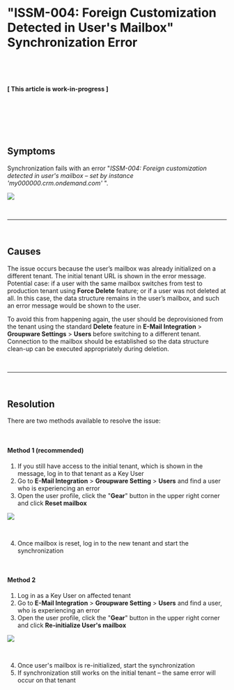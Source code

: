 # "ISSM-004: Foreign Customization Detected in User's Mailbox" Synchronization Error

&nbsp;

&nbsp;

**[ This article is work-in-progress ]**

&nbsp;

&nbsp;



&nbsp;

## Symptoms

Synchronization fails with an error "*ISSM-004: Foreign customization detected in user's mailbox &ndash; set by instance 'my000000.crm.ondemand.com'* ".

<p>
<img src= "..\..\assets\images\issm-004-foreign-customization\1.png">
</p>

&nbsp;

* * *

&nbsp;

## Causes

The issue occurs because the user’s mailbox was already initialized on a different tenant. The initial tenant URL is shown in the error message. Potential case: if a user with the same mailbox switches from test to production tenant using **Force Delete** feature; or if a user was not deleted at all. In this case, the data structure remains in the user’s mailbox, and such an error message would be shown to the user.

To avoid this from happening again, the user should be deprovisioned from the tenant using the standard **Delete** feature in **E-Mail Integration** > **Groupware Settings** > **Users** before switching to a different tenant. Connection to the mailbox should be established so the data structure clean-up can be executed appropriately during deletion.

&nbsp;

* * *

&nbsp;

## Resolution

There are two methods available to resolve the issue:

&nbsp;

#### Method 1 (recommended)

1. If you still have access to the initial tenant, which is shown in the message, log in to that tenant as a Key User
2. Go to **E-Mail Integration** > **Groupware Setting** > **Users** and find a user who is experiencing an error
3. Open the user profile, click the "**Gear**" button in the upper right corner and click **Reset mailbox**

<p>
<img src= "..\..\assets\images\issm-004-foreign-customization\2.png">
</p>

&nbsp;

4. Once mailbox is reset, log in to the new tenant and start the synchronization

&nbsp;

#### Method 2

1. Log in as a Key User on affected tenant
2. Go to **E-Mail Integration** > **Groupware Setting** > **Users** and find a user, who is experiencing an error
3. Open the user profile, click the "**Gear**" button in the upper right corner and click **Re-initialize User's mailbox**

<p>
<img src= "..\..\assets\images\issm-004-foreign-customization\3.png">
</p>

&nbsp;

4. Once user's mailbox is re-initialized, start the synchronization
5. If synchronization still works on the initial tenant &ndash; the same error will occur on that tenant

<!-- -->


&nbsp;

&nbsp;


